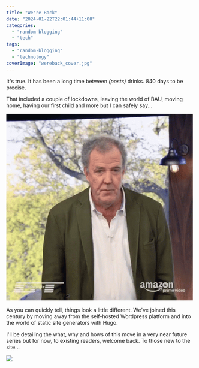 ```yaml
---
title: "We're Back"
date: "2024-01-22T22:01:44+11:00"
categories:
  - "random-blogging"
  - "tech"
tags:
  - "random-blogging"
  - "technology"
coverImage: "wereback_cover.jpg"
---
```


It's true. It has been a long time between _(posts)_ drinks. 840 days to be precise. 

That included a couple of lockdowns, leaving the world of BAU, moving home, having our first child and more but I can safely say...

![](images/gtwereback.gif)

As you can quickly tell, things look a little different. We've joined this century by moving away from the self-hosted Wordpress platform and into the world of static site generators with Hugo. 

I'll be detailing the what, why and hows of this move in a very near future series but for now, to existing readers, welcome back. To those new to the site...

![](images/hellothere.gif)